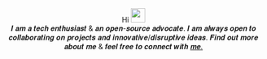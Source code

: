 <div align="center">
Hi    <img src="https://media.giphy.com/media/hvRJCLFzcasrR4ia7z/giphy.gif" width="28"><br/>
𝑰 𝒂𝒎 𝒂 𝒕𝒆𝒄𝒉 𝒆𝒏𝒕𝒉𝒖𝒔𝒊𝒂𝒔𝒕 & 𝒂𝒏 𝒐𝒑𝒆𝒏-𝒔𝒐𝒖𝒓𝒄𝒆 𝒂𝒅𝒗𝒐𝒄𝒂𝒕𝒆. 𝑰 𝒂𝒎 𝒂𝒍𝒘𝒂𝒚𝒔 𝒐𝒑𝒆𝒏 𝒕𝒐 𝒄𝒐𝒍𝒍𝒂𝒃𝒐𝒓𝒂𝒕𝒊𝒏𝒈 𝒐𝒏 𝒑𝒓𝒐𝒋𝒆𝒄𝒕𝒔 𝒂𝒏𝒅 𝒊𝒏𝒏𝒐𝒗𝒂𝒕𝒊𝒗𝒆/𝒅𝒊𝒔𝒓𝒖𝒑𝒕𝒊𝒗𝒆 𝒊𝒅𝒆𝒂𝒔. 𝑭𝒊𝒏𝒅 𝒐𝒖𝒕 𝒎𝒐𝒓𝒆 𝒂𝒃𝒐𝒖𝒕 𝒎𝒆 & 𝒇𝒆𝒆𝒍 𝒇𝒓𝒆𝒆 𝒕𝒐 𝒄𝒐𝒏𝒏𝒆𝒄𝒕 𝒘𝒊𝒕𝒉 <a target="_blank" href="https://www.hasanuzzaman.com"> 𝒎𝒆.</a>
</div>
